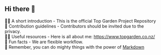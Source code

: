 ## Hi there 👋

🙋‍♀️ A short introduction - This is the official Top Garden Project Repository <br>
🌈 Contribution guidelines - Contributors should be invited due to the privacy. <br>
👩‍💻 Useful resources - Here is all about me: https://www.topgarden.co.nz/ <br>
🍿 Fun facts - We are flexible workflow. <br>
🧙 Remember, you can do mighty things with the power of [Markdown](https://docs.github.com/github/writing-on-github/getting-started-with-writing-and-formatting-on-github/basic-writing-and-formatting-syntax) <br>
